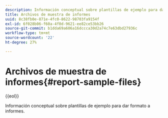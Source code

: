 ```yaml
---
description: Información conceptual sobre plantillas de ejemplo para dar formato a informes.
title: Archivos de muestra de informes
uuid: 8c38fb0e-871e-4fc0-8622-98703fa9154f
exl-id: 6f028b06-f60a-4f0d-9621-ee82ce53bb26
source-git-commit: b1dda69a606a16dccca30d2a74c7e63dbd27936c
workflow-type: tm+mt
source-wordcount: '22'
ht-degree: 27%

---
```


# Archivos de muestra de informes{#report-sample-files}

{{eol}}

Información conceptual sobre plantillas de ejemplo para dar formato a informes.
